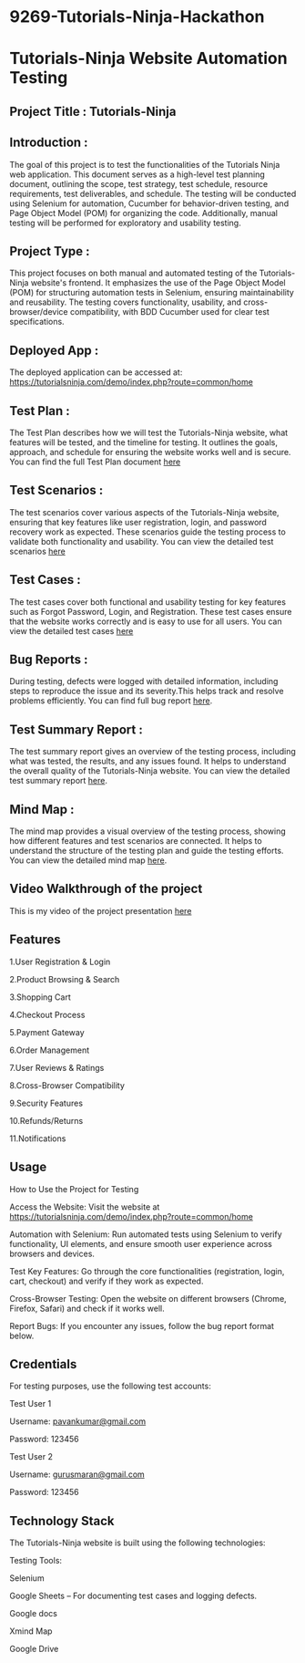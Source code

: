 # 9269-Tutorials-Ninja-Hackathon
# Tutorials-Ninja Website Automation Testing
## Project Title : Tutorials-Ninja

## Introduction :
  The goal of this project is to test the functionalities of the Tutorials Ninja web application. This document serves as a high-level test planning document, outlining the scope, test strategy, test schedule, resource requirements, test deliverables, and schedule. The testing will be conducted using Selenium for automation, Cucumber for behavior-driven testing, and Page Object Model (POM) for organizing the code. Additionally, manual testing will be performed for exploratory and usability testing.

## Project Type :
  This project focuses on both manual and automated testing of the Tutorials-Ninja website's frontend. It emphasizes the use of the Page Object Model (POM) for structuring automation tests in Selenium, ensuring maintainability and reusability. The testing covers functionality, usability, and cross-browser/device compatibility, with BDD Cucumber used for clear test specifications.

## Deployed App :
The deployed application can be accessed at:
https://tutorialsninja.com/demo/index.php?route=common/home

## Test Plan :
The Test Plan describes how we will test the Tutorials-Ninja website, what features will be tested, and the timeline for testing. It outlines the goals, approach, and schedule for ensuring the website works well and is secure. You can find the full Test Plan document [here](<https://docs.google.com/document/d/19OD6Gs3sgWybCJODk1Ujd3VPUSLwOOg3/edit?usp=sharing&ouid=110433349378414708907&rtpof=true&sd=true>)

## Test Scenarios :
The test scenarios cover various aspects of the Tutorials-Ninja website, ensuring that key features like user registration, login, and password recovery work as expected. These scenarios guide the testing process to validate both functionality and usability.
You can view the detailed test scenarios [here](<https://docs.google.com/spreadsheets/d/1WjZNaQDxXJeOFo7_z1wqcs7Cu1i3uBuM/edit?usp=sharing&ouid=110433349378414708907&rtpof=true&sd=true>)

## Test Cases :
The test cases cover both functional and usability testing for key features such as Forgot Password, Login, and Registration. These test cases ensure that the website works correctly and is easy to use for all users.
You can view the detailed test cases [here](<https://docs.google.com/spreadsheets/d/1WjZNaQDxXJeOFo7_z1wqcs7Cu1i3uBuM/edit?usp=sharing&ouid=110433349378414708907&rtpof=true&sd=true>)

## Bug Reports :
During testing, defects were logged with detailed information, including steps to reproduce the issue and its severity.This helps track and resolve problems efficiently.
You can find full bug report [here](<https://docs.google.com/spreadsheets/d/1cM0ohy9t4y2zqhXg4HbOXZhjt4cvc5fd/edit?usp=sharing&ouid=110433349378414708907&rtpof=true&sd=true>).

## Test Summary Report :
The test summary report gives an overview of the testing process, including what was tested, the results, and any issues found. It helps to understand the overall quality of the Tutorials-Ninja website.
You can view the detailed test summary report [here](<https://drive.google.com/file/d/1b6vNcbp9k559TL93kNhSmZHR9I8Vp2lj/view?usp=sharing>).

## Mind Map :
The mind map provides a visual overview of the testing process, showing how different features and test scenarios are connected. It helps to understand the structure of the testing plan and guide the testing efforts.
You can view the detailed mind map [here](<https://drive.google.com/file/d/1IW_VDRKdVkzTqtpl4tMQ60XEZ8GGs-5j/view?usp=sharing>).

## Video Walkthrough of the project
This is my video of the project presentation [here](<https://youtu.be/e7SurTC8bBo>)


## Features

1.User Registration & Login

2.Product Browsing & Search

3.Shopping Cart

4.Checkout Process
 

5.Payment Gateway

6.Order Management

7.User Reviews & Ratings

8.Cross-Browser Compatibility

9.Security Features

10.Refunds/Returns

11.Notifications

## Usage
How to Use the Project for Testing

Access the Website: Visit the website at https://tutorialsninja.com/demo/index.php?route=common/home

Automation with Selenium: Run automated tests using Selenium to verify functionality, UI elements, and ensure smooth user experience across browsers and devices.

Test Key Features: Go through the core functionalities (registration, login, cart, checkout) and verify if they work as expected.

Cross-Browser Testing: Open the website on different browsers (Chrome, Firefox, Safari) and check if it works well.

Report Bugs: If you encounter any issues, follow the bug report format below.

## Credentials
For testing purposes, use the following test accounts:

Test User 1

Username: pavankumar@gmail.com

Password: 123456

Test User 2

Username: gurusmaran@gmail.com

Password: 123456

## Technology Stack
The Tutorials-Ninja website is built using the following technologies:

Testing Tools:

Selenium

Google Sheets – For documenting test cases and logging defects.

Google docs

Xmind Map

Google Drive
